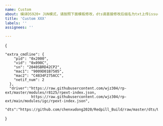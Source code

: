 ```yaml
---
name: Custom
about: 编译DS920+ JUN模式，请按照下面模板修改，dts请直接修改后缀名为txt上传issue，如果不存在则留空创建.
title: 'Custom XXX'
labels: ''
assignees: ''

---
```


{  
    
    "extra_cmdline": {
        "pid": "0x2000",
        "vid": "0x090C",
        "sn": "2040SBRD42CP2",
        "mac1": "9009D01B7505",
        "mac2": "C4834F275ACC",
        "netif_num": 2
      },
      "driver":"https://raw.githubusercontent.com/wjz304/rp-ext/master/modules/r8125/rpext-index.json,
                https://raw.githubusercontent.com/wjz304/rp-ext/main/modules/igc/rpext-index.json",
      "dts":"https://github.com/chenxudong2020/Redpill_Build/raw/master/dts/UNAS_T401P_ds920p.dts.txt"       
      
    
}
